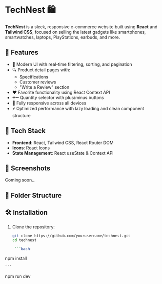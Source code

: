 # TechNest 🛍️

**TechNest** is a sleek, responsive e-commerce website built using **React** and **Tailwind CSS**, focused on selling the latest gadgets like smartphones, smartwatches, laptops, PlayStations, earbuds, and more.

## 🚀 Features

- 🛒 Modern UI with real-time filtering, sorting, and pagination
- 🔍 Product detail pages with:
  - Specifications
  - Customer reviews
  - "Write a Review" section
- ❤️ Favorite functionality using React Context API
- ➕➖ Quantity selector with plus/minus buttons
- 📱 Fully responsive across all devices
- ⚡ Optimized performance with lazy loading and clean component structure

## 📂 Tech Stack

- **Frontend**: React, Tailwind CSS, React Router DOM
- **Icons**: React Icons
- **State Management**: React useState & Context API

## 📸 Screenshots

Coming soon...

## 📁 Folder Structure


## 🛠️ Installation

1. Clone the repository:
   ```bash
   git clone https://github.com/yourusername/technest.git
   cd technest

    ```bash
  npm install

    ```
  npm run dev
